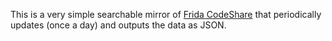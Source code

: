 This is a very simple searchable mirror of [Frida CodeShare](https://codeshare.frida.re/browse) that periodically updates (once a day) and outputs the data as JSON.